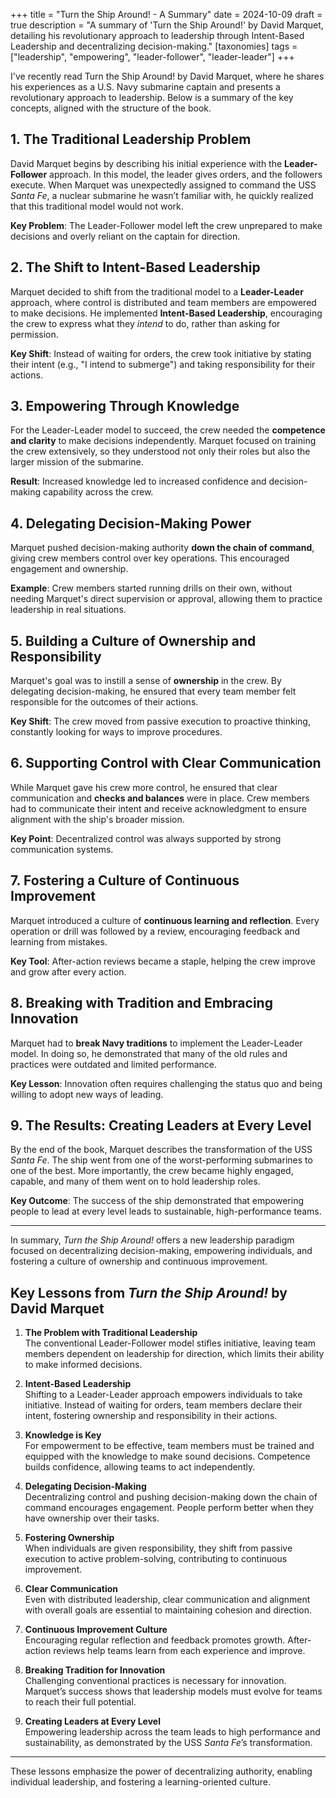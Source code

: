 +++
title = "Turn the Ship Around! - A Summary"
date = 2024-10-09
draft = true
description = "A summary of 'Turn the Ship Around!' by David Marquet, detailing his revolutionary approach to leadership through Intent-Based Leadership and decentralizing decision-making."
[taxonomies]
tags = ["leadership", "empowering", "leader-follower", "leader-leader"]
+++

I've recently read Turn the Ship Around! by David Marquet, where he shares his experiences as a U.S. Navy submarine captain and presents a revolutionary approach to leadership. Below is a summary of the key concepts, aligned with the structure of the book.

## 1. The Traditional Leadership Problem

David Marquet begins by describing his initial experience with the **Leader-Follower** approach. In this model, the leader gives orders, and the followers execute. When Marquet was unexpectedly assigned to command the USS *Santa Fe*, a nuclear submarine he wasn’t familiar with, he quickly realized that this traditional model would not work.

**Key Problem**: The Leader-Follower model left the crew unprepared to make decisions and overly reliant on the captain for direction.

## 2. The Shift to Intent-Based Leadership

Marquet decided to shift from the traditional model to a **Leader-Leader** approach, where control is distributed and team members are empowered to make decisions. He implemented **Intent-Based Leadership**, encouraging the crew to express what they *intend* to do, rather than asking for permission.

**Key Shift**: Instead of waiting for orders, the crew took initiative by stating their intent (e.g., "I intend to submerge") and taking responsibility for their actions.

## 3. Empowering Through Knowledge

For the Leader-Leader model to succeed, the crew needed the **competence and clarity** to make decisions independently. Marquet focused on training the crew extensively, so they understood not only their roles but also the larger mission of the submarine.

**Result**: Increased knowledge led to increased confidence and decision-making capability across the crew.

## 4. Delegating Decision-Making Power

Marquet pushed decision-making authority **down the chain of command**, giving crew members control over key operations. This encouraged engagement and ownership.

**Example**: Crew members started running drills on their own, without needing Marquet's direct supervision or approval, allowing them to practice leadership in real situations.

## 5. Building a Culture of Ownership and Responsibility

Marquet's goal was to instill a sense of **ownership** in the crew. By delegating decision-making, he ensured that every team member felt responsible for the outcomes of their actions.

**Key Shift**: The crew moved from passive execution to proactive thinking, constantly looking for ways to improve procedures.

## 6. Supporting Control with Clear Communication

While Marquet gave his crew more control, he ensured that clear communication and **checks and balances** were in place. Crew members had to communicate their intent and receive acknowledgment to ensure alignment with the ship's broader mission.

**Key Point**: Decentralized control was always supported by strong communication systems.

## 7. Fostering a Culture of Continuous Improvement

Marquet introduced a culture of **continuous learning and reflection**. Every operation or drill was followed by a review, encouraging feedback and learning from mistakes.

**Key Tool**: After-action reviews became a staple, helping the crew improve and grow after every action.


## 8. Breaking with Tradition and Embracing Innovation

Marquet had to **break Navy traditions** to implement the Leader-Leader model. In doing so, he demonstrated that many of the old rules and practices were outdated and limited performance.

**Key Lesson**: Innovation often requires challenging the status quo and being willing to adopt new ways of leading.

## 9. The Results: Creating Leaders at Every Level

By the end of the book, Marquet describes the transformation of the USS *Santa Fe*. The ship went from one of the worst-performing submarines to one of the best. More importantly, the crew became highly engaged, capable, and many of them went on to hold leadership roles.

**Key Outcome**: The success of the ship demonstrated that empowering people to lead at every level leads to sustainable, high-performance teams.

---

In summary, *Turn the Ship Around!* offers a new leadership paradigm focused on decentralizing decision-making, empowering individuals, and fostering a culture of ownership and continuous improvement.

## Key Lessons from *Turn the Ship Around!* by David Marquet

1. **The Problem with Traditional Leadership**  
   The conventional Leader-Follower model stifles initiative, leaving team members dependent on leadership for direction, which limits their ability to make informed decisions.

2. **Intent-Based Leadership**  
   Shifting to a Leader-Leader approach empowers individuals to take initiative. Instead of waiting for orders, team members declare their intent, fostering ownership and responsibility in their actions.

3. **Knowledge is Key**  
   For empowerment to be effective, team members must be trained and equipped with the knowledge to make sound decisions. Competence builds confidence, allowing teams to act independently.

4. **Delegating Decision-Making**  
   Decentralizing control and pushing decision-making down the chain of command encourages engagement. People perform better when they have ownership over their tasks.

5. **Fostering Ownership**  
   When individuals are given responsibility, they shift from passive execution to active problem-solving, contributing to continuous improvement.

6. **Clear Communication**  
   Even with distributed leadership, clear communication and alignment with overall goals are essential to maintaining cohesion and direction.

7. **Continuous Improvement Culture**  
   Encouraging regular reflection and feedback promotes growth. After-action reviews help teams learn from each experience and improve.

8. **Breaking Tradition for Innovation**  
   Challenging conventional practices is necessary for innovation. Marquet’s success shows that leadership models must evolve for teams to reach their full potential.

9. **Creating Leaders at Every Level**  
   Empowering leadership across the team leads to high performance and sustainability, as demonstrated by the USS *Santa Fe*’s transformation.

---

These lessons emphasize the power of decentralizing authority, enabling individual leadership, and fostering a learning-oriented culture.
